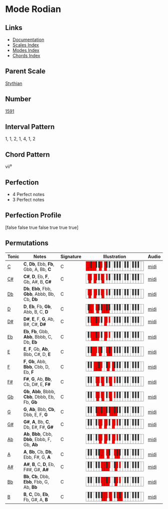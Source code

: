# Mode Rodian

## Links

- [Documentation](README.md)
- [Scales Index](Scales.md)
- [Modes Index](Modes.md)
- [Chords Index](Chords.md)

## Parent Scale

[Stythian](ScaleStythian.md)

## Number

[1591](https://ianring.com/musictheory/scales/1591)

## Interval Pattern

1, 1, 2, 1, 4, 1, 2

## Chord Pattern

vii⁰

## Perfection

- 4 Perfect notes
- 3 Perfect notes

## Perfection Profile

[false false true false true true true]

## Permutations

| Tonic | Notes | Signature | Illustration | Audio |
|-------|-------|-----------|--------------|-------|
| [C](ModeCNaturalRodian.md) | **C**, **Db**, Ebb, **Fb**, Gbb, A, Bb, **C** | C | ![CNaturalRodian](ModeCNaturalRodian.png) | [midi](https://github.com/edipermadi/music/blob/main/docs/ModeCNaturalRodian.mid?raw=true) |
| [C#](ModeCSharpRodian.md) | **C#**, **D**, Eb, **F**, Gb, A#, B, **C#** | C | ![CSharpRodian](ModeCSharpRodian.png) | [midi](https://github.com/edipermadi/music/blob/main/docs/ModeCSharpRodian.mid?raw=true) |
| [Db](ModeDFlatRodian.md) | **Db**, **Ebb**, Fbb, **Gbb**, Abbb, Bb, Cb, **Db** | C | ![DFlatRodian](ModeDFlatRodian.png) | [midi](https://github.com/edipermadi/music/blob/main/docs/ModeDFlatRodian.mid?raw=true) |
| [D](ModeDNaturalRodian.md) | **D**, **Eb**, Fb, **Gb**, Abb, B, C, **D** | C | ![DNaturalRodian](ModeDNaturalRodian.png) | [midi](https://github.com/edipermadi/music/blob/main/docs/ModeDNaturalRodian.mid?raw=true) |
| [D#](ModeDSharpRodian.md) | **D#**, **E**, F, **G**, Ab, B#, C#, **D#** | C | ![DSharpRodian](ModeDSharpRodian.png) | [midi](https://github.com/edipermadi/music/blob/main/docs/ModeDSharpRodian.mid?raw=true) |
| [Eb](ModeEFlatRodian.md) | **Eb**, **Fb**, Gbb, **Abb**, Bbbb, C, Db, **Eb** | C | ![EFlatRodian](ModeEFlatRodian.png) | [midi](https://github.com/edipermadi/music/blob/main/docs/ModeEFlatRodian.mid?raw=true) |
| [E](ModeENaturalRodian.md) | **E**, **F**, Gb, **Ab**, Bbb, C#, D, **E** | C | ![ENaturalRodian](ModeENaturalRodian.png) | [midi](https://github.com/edipermadi/music/blob/main/docs/ModeENaturalRodian.mid?raw=true) |
| [F](ModeFNaturalRodian.md) | **F**, **Gb**, Abb, **Bbb**, Cbb, D, Eb, **F** | C | ![FNaturalRodian](ModeFNaturalRodian.png) | [midi](https://github.com/edipermadi/music/blob/main/docs/ModeFNaturalRodian.mid?raw=true) |
| [F#](ModeFSharpRodian.md) | **F#**, **G**, Ab, **Bb**, Cb, D#, E, **F#** | C | ![FSharpRodian](ModeFSharpRodian.png) | [midi](https://github.com/edipermadi/music/blob/main/docs/ModeFSharpRodian.mid?raw=true) |
| [Gb](ModeGFlatRodian.md) | **Gb**, **Abb**, Bbbb, **Cbb**, Dbbb, Eb, Fb, **Gb** | C | ![GFlatRodian](ModeGFlatRodian.png) | [midi](https://github.com/edipermadi/music/blob/main/docs/ModeGFlatRodian.mid?raw=true) |
| [G](ModeGNaturalRodian.md) | **G**, **Ab**, Bbb, **Cb**, Dbb, E, F, **G** | C | ![GNaturalRodian](ModeGNaturalRodian.png) | [midi](https://github.com/edipermadi/music/blob/main/docs/ModeGNaturalRodian.mid?raw=true) |
| [G#](ModeGSharpRodian.md) | **G#**, **A**, Bb, **C**, Db, E#, F#, **G#** | C | ![GSharpRodian](ModeGSharpRodian.png) | [midi](https://github.com/edipermadi/music/blob/main/docs/ModeGSharpRodian.mid?raw=true) |
| [Ab](ModeAFlatRodian.md) | **Ab**, **Bbb**, Cbb, **Dbb**, Ebbb, F, Gb, **Ab** | C | ![AFlatRodian](ModeAFlatRodian.png) | [midi](https://github.com/edipermadi/music/blob/main/docs/ModeAFlatRodian.mid?raw=true) |
| [A](ModeANaturalRodian.md) | **A**, **Bb**, Cb, **Db**, Ebb, F#, G, **A** | C | ![ANaturalRodian](ModeANaturalRodian.png) | [midi](https://github.com/edipermadi/music/blob/main/docs/ModeANaturalRodian.mid?raw=true) |
| [A#](ModeASharpRodian.md) | **A#**, **B**, C, **D**, Eb, F##, G#, **A#** | C | ![ASharpRodian](ModeASharpRodian.png) | [midi](https://github.com/edipermadi/music/blob/main/docs/ModeASharpRodian.mid?raw=true) |
| [Bb](ModeBFlatRodian.md) | **Bb**, **Cb**, Dbb, **Ebb**, Fbb, G, Ab, **Bb** | C | ![BFlatRodian](ModeBFlatRodian.png) | [midi](https://github.com/edipermadi/music/blob/main/docs/ModeBFlatRodian.mid?raw=true) |
| [B](ModeBNaturalRodian.md) | **B**, **C**, Db, **Eb**, Fb, G#, A, **B** | C | ![BNaturalRodian](ModeBNaturalRodian.png) | [midi](https://github.com/edipermadi/music/blob/main/docs/ModeBNaturalRodian.mid?raw=true) |
